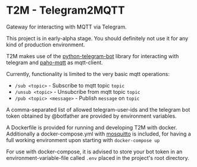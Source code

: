 # T2M - Telegram2MQTT

Gateway for interacting with MQTT via Telegram.

This project is in early-alpha stage.
You should definitely not use it for any kind of production environment.

T2M makes use of the [python-telegram-bot](https://github.com/python-telegram-bot/python-telegram-bot)  library
for interacting with telegram and [paho-mqtt](https://pypi.org/project/paho-mqtt/) as mqtt-client.

Currently, functionality is limited to the very basic mqtt operations:

- `/sub <topic>`              - Subscribe to mqtt topic `topic`
- `/unsub <topic>`            - Unsubcribe from mqtt topic `topic`
- `/pub <topic> <message>`    - Publish `message` on `topic`

A comma-separated list of allowed telegram-user-ids and the telegram bot token obtained by @botfather
are provided by environment variables.

A Dockerfile is provided for running and developing T2M with docker.
Additionally a docker-compose.yml with [mosquitto](https://mosquitto.org/) is included,
for having a full working environment upon starting with `docker-compose up`

For use with docker-compose,
it is advised to store your bot token in an environment-variable-file called `.env`
placed in the project's root directory.